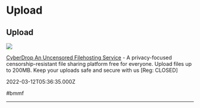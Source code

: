 # Upload

## Upload

![](https://cyberdrop.me/images/cover.png)

[CyberDrop An Uncensored Filehosting Service](https://cyberdrop.me) - A privacy-focused censorship-resistant file sharing platform free for everyone. Upload files up to 200MB. Keep your uploads safe and secure with us  [Reg: CLOSED]

2022-03-12T05:36:35.000Z

#bmmf

---
